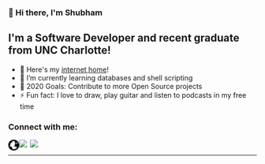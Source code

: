### 👋 Hi there, I'm Shubham 

## I'm a Software Developer and recent graduate from UNC Charlotte!
- 🔭 Here's my [internet home][website]!
- 🌱 I’m currently learning databases and shell scripting
- 🥅 2020 Goals: Contribute to more Open Source projects
- ⚡ Fun fact: I love to draw, play guitar and listen to podcasts in my free time

### Connect with me:

[<img align="left" width="22px" src="https://raw.githubusercontent.com/iconic/open-iconic/master/svg/globe.svg" />][website]
[<img align="left" width="22px" src="https://cdn.jsdelivr.net/npm/simple-icons@v3/icons/twitter.svg" />][twitter]
[<img align="left" width="22px" src="https://cdn.jsdelivr.net/npm/simple-icons@v3/icons/linkedin.svg" />][linkedin]

<br />



---




[website]: https://thatshubham.com/
[twitter]: https://twitter.com/ecstaticdonut
[instagram]: https://instagram.com/thatshubham
[linkedin]: https://linkedin.com/in/thatshubham
